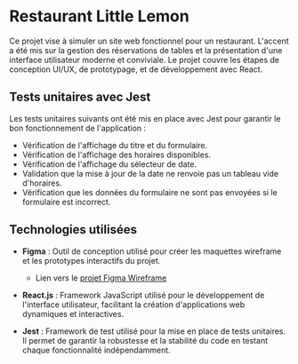 # Restaurant Little Lemon

Ce projet vise à simuler un site web fonctionnel pour un restaurant. L'accent a été mis sur la gestion des réservations de tables et la présentation d'une interface utilisateur moderne et conviviale. Le projet couvre les étapes de conception UI/UX, de prototypage, et de développement avec React.


## Tests unitaires avec Jest
Les tests unitaires suivants ont été mis en place avec Jest pour garantir le bon fonctionnement de l'application :

- Vérification de l'affichage du titre et du formulaire.
- Vérification de l'affichage des horaires disponibles.
- Vérification de l'affichage du sélecteur de date.
- Validation que la mise à jour de la date ne renvoie pas un tableau vide d'horaires.
- Vérification que les données du formulaire ne sont pas envoyées si le formulaire est incorrect.

## Technologies utilisées

- **Figma** : Outil de conception utilisé pour créer les maquettes wireframe et les prototypes interactifs du projet.
  - Lien vers le [projet Figma Wireframe](https://www.figma.com/design/0gVFOW9B0Y9KPdzyq5b6mF/Capstone-Wireframe?node-id=0-1&t=7iFo9yoycKNUvjtf-1)

- **React.js** : Framework JavaScript utilisé pour le développement de l'interface utilisateur, facilitant la création d'applications web dynamiques et interactives.

- **Jest** : Framework de test utilisé pour la mise en place de tests unitaires. Il permet de garantir la robustesse et la stabilité du code en testant chaque fonctionnalité indépendamment.
